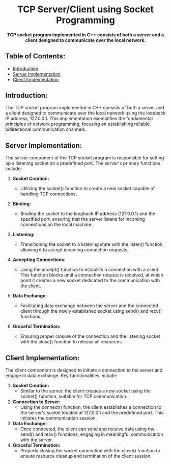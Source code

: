 <h1 align="center">
  TCP Server/Client using Socket Programming
</h1>

<h4 align="center">TCP socket program implemented in C++ consists of both a server and a client designed to communicate over the local network.</h4>

## Table of Contents:
- [Introduction](#introduction)
- [Server Implementation](#server-implementation)
- [Client Implementation](#client-implementation)

## Introduction:
The TCP socket program implemented in C++ consists of both a server and a client designed to communicate over the local network using the loopback IP address, 127.0.0.1. This implementation exemplifies the fundamental principles of network programming, focusing on establishing reliable, bidirectional communication channels.
## Server Implementation:
The server component of the TCP socket program is responsible for setting up a listening socket on a predefined port. The server's primary functions include:
1. **Socket Creation:**
   - Utilizing the socket() function to create a new socket capable of handling TCP connections.

3. **Binding:**
   - Binding the socket to the loopback IP address (127.0.0.1) and the specified port, ensuring that the server listens for incoming connections on the local machine.

5. **Listening:**
   - Transitioning the socket to a listening state with the listen() function, allowing it to accept incoming connection requests.

7. **Accepting Connections:**
   - Using the accept() function to establish a connection with a client. This function blocks until a connection request is received, at which point it creates a new socket dedicated to the communication with the client.
9. **Data Exchange:**
    - Facilitating data exchange between the server and the connected client through the newly established socket using send() and recv() functions.
11. **Graceful Termination:**
    - Ensuring proper closure of the connection and the listening socket with the close() function to release all resources.

## Client Implementation:

The client component is designed to initiate a connection to the server and engage in data exchange. Key functionalities include:

1. **Socket Creation:**
   -  Similar to the server, the client creates a new socket using the socket() function, suitable for TCP communication.
2. **Connection to Server:**
   -  Using the connect() function, the client establishes a connection to the server's socket located at 127.0.0.1 and the predefined port. This initiates the communication session.
3. **Data Exchange:**
   -  Once connected, the client can send and receive data using the send() and recv() functions, engaging in meaningful communication with the server.
4. **Graceful Termination:**
   -  Properly closing the socket connection with the close() function to ensure resource cleanup and termination of the client session.
